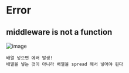 # Error

## middleware is not a function

![image](https://user-images.githubusercontent.com/70733630/208289618-e82b2a68-8b92-4576-ab8d-8bddcd8804d1.png)
```
배열 넣으면 에러 발생!
배열을 넣는 것이 아니라 배열을 spread 해서 넣어야 된다
```
